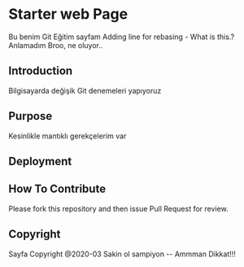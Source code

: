 # Starter web Page
Bu benim Git Eğitim sayfam
Adding line for rebasing  - What is this.?
Anlamadım Broo, ne oluyor..

## Introduction

Bilgisayarda değişik Git denemeleri yapıyoruz

## Purpose

Kesinlikle mantıklı gerekçelerim var

## Deployment

## How To Contribute
Please fork this repository and then issue Pull Request for review.


## Copyright 
 Sayfa Copyright @2020-03
 Sakin ol sampiyon -- Ammman Dikkat!!!
